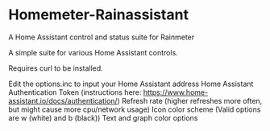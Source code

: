# Homemeter-Rainassistant
A Home Assistant control and status suite for Rainmeter

A simple suite for various Home Assistant controls.

Requires curl to be installed.

Edit the options.inc to input your 
  Home Assistant address
  Home Assistant Authentication Token (instructions here: https://www.home-assistant.io/docs/authentication/)
  Refresh rate (higher refreshes more often, but might cause more cpu/network usage)
  Icon color scheme (Valid options are w (white) and b (black))
  Text and graph color options
